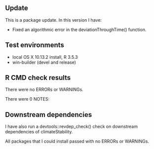 ## Update
This is a package update. In this version I have:

* Fixed an algorithmic error in the deviationThroughTime() function.

## Test environments
* local OS X 10.13.2 install, R 3.5.3
* win-builder (devel and release)

## R CMD check results
There were no ERRORs or WARNINGs. 

There were 0 NOTES:

## Downstream dependencies
I have also run a devtools::revdep_check() check on downstream dependencies of 
climateStability. 

All packages that I could install passed with no ERRORs or WARNINGs.
